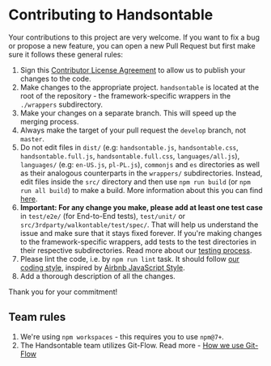 # Contributing to Handsontable

Your contributions to this project are very welcome. If you want to fix a bug or propose a new feature, you can open a new Pull Request but first make sure it follows these general rules:

1. Sign this [Contributor License Agreement](https://goo.gl/forms/yuutGuN0RjsikVpM2) to allow us to publish your changes to the code.
2. Make changes to the appropriate project. `handsontable` is located at the root of the repository - the framework-specific wrappers in the `./wrappers` subdirectory.
3. Make your changes on a separate branch. This will speed up the merging process.
4. Always make the target of your pull request the `develop` branch, not `master`.
5. Do not edit files in `dist/` (e.g: `handsontable.js`, `handsontable.css`, `handsontable.full.js`, `handsontable.full.css`, `languages/all.js`), `languages/` (e.g: `en-US.js`, `pl-PL.js`), `commonjs` and `es` directories as well as their analogous counterparts in the `wrappers/` subdirectories. Instead, edit files inside the `src/` directory and then use `npm run build` (or `npm run all build`) to make a build. More information about this you can find [here](http://docs.handsontable.com/tutorial-custom-build.html).
6. **Important: For any change you make, please add at least one test case** in `test/e2e/` (for End-to-End tests), `test/unit/` or `src/3rdparty/walkontable/test/spec/`. That will help us understand the issue and make sure that it stays fixed forever. If you're making changes to the framework-specific wrappers, add tests to the test directories in their respective subdirectories. Read more about our [testing process](http://docs.handsontable.com/tutorial-testing.html).
7.  Please lint the code, i.e. by `npm run lint` task. It should follow [our coding style](https://github.com/handsontable/handsontable/blob/master/.eslintrc.js), inspired by [Airbnb JavaScript Style](https://github.com/airbnb/javascript).
8.  Add a thorough description of all the changes.

Thank you for your commitment!

## Team rules

1. We're using `npm workspaces` - this requires you to use `npm@7+`.
2. The Handsontable team utilizes Git-Flow. Read more - [How we use Git-Flow](https://github.com/handsontable/handsontable/wiki/How-we-use-Git-Flow)
